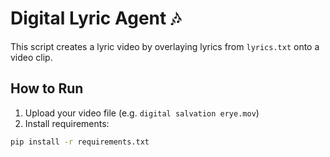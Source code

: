 # Digital Lyric Agent 🎶

This script creates a lyric video by overlaying lyrics from `lyrics.txt` onto a video clip.

## How to Run

1. Upload your video file (e.g. `digital salvation erye.mov`)
2. Install requirements:
```bash
pip install -r requirements.txt
